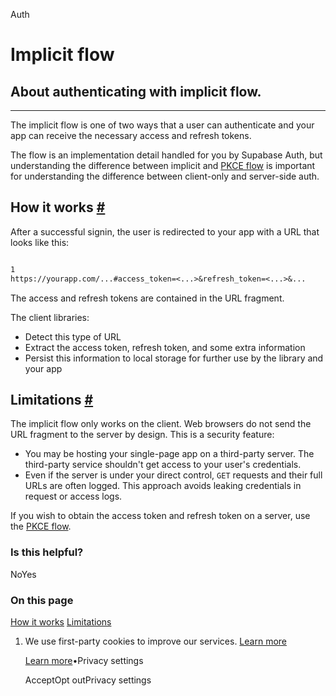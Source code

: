Auth

# Implicit flow

## About authenticating with implicit flow.

* * *

The implicit flow is one of two ways that a user can authenticate and your app can receive the necessary access and refresh tokens.

The flow is an implementation detail handled for you by Supabase Auth, but understanding the difference between implicit and [PKCE flow](https://supabase.com/docs/guides/auth/sessions/pkce-flow) is important for understanding the difference between client-only and server-side auth.

## How it works [\#](https://supabase.com/docs/guides/auth/sessions/implicit-flow\#how-it-works)

After a successful signin, the user is redirected to your app with a URL that looks like this:

```flex

1
https://yourapp.com/...#access_token=<...>&refresh_token=<...>&...
```

The access and refresh tokens are contained in the URL fragment.

The client libraries:

- Detect this type of URL
- Extract the access token, refresh token, and some extra information
- Persist this information to local storage for further use by the library and your app

## Limitations [\#](https://supabase.com/docs/guides/auth/sessions/implicit-flow\#limitations)

The implicit flow only works on the client. Web browsers do not send the URL fragment to the server by design. This is a security feature:

- You may be hosting your single-page app on a third-party server. The third-party service shouldn't get access to your user's credentials.
- Even if the server is under your direct control, `GET` requests and their full URLs are often logged. This approach avoids leaking credentials in request or access logs.

If you wish to obtain the access token and refresh token on a server, use the [PKCE flow](https://supabase.com/docs/guides/auth/sessions/pkce-flow).

### Is this helpful?

NoYes

### On this page

[How it works](https://supabase.com/docs/guides/auth/sessions/implicit-flow#how-it-works) [Limitations](https://supabase.com/docs/guides/auth/sessions/implicit-flow#limitations)

1. We use first-party cookies to improve our services. [Learn more](https://supabase.com/privacy#8-cookies-and-similar-technologies-used-on-our-european-services)



   [Learn more](https://supabase.com/privacy#8-cookies-and-similar-technologies-used-on-our-european-services)•Privacy settings





   AcceptOpt outPrivacy settings